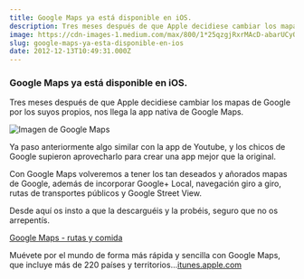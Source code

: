 ```yaml
---
title: Google Maps ya está disponible en iOS.
description: Tres meses después de que Apple decidiese cambiar los mapas de Google por los suyos propios, nos llega la app nativa de Google Maps.
image: https://cdn-images-1.medium.com/max/800/1*25qzgjRxrMAcD-abarUCyQ.png
slug: google-maps-ya-esta-disponible-en-ios
date: 2012-12-13T10:49:31.000Z
---
```


### Google Maps ya está disponible en iOS.

Tres meses después de que Apple decidiese cambiar los mapas de Google por los suyos propios, nos llega la app nativa de Google Maps.

![Imagen de Google Maps](https://cdn-images-1.medium.com/max/800/1*25qzgjRxrMAcD-abarUCyQ.png)

Ya paso anteriormente algo similar con la app de Youtube, y los chicos de Google supieron aprovecharlo para crear una app mejor que la original.

Con Google Maps volveremos a tener los tan deseados y añorados mapas de Google, además de incorporar Google+ Local, navegación giro a giro, rutas de transportes públicos y Google Street View.

Desde aquí os insto a que la descarguéis y la probéis, seguro que no os arrepentís.

[Google Maps - rutas y comida](https://itunes.apple.com/es/app/google-maps/id585027354?mt=8)

Muévete por el mundo de forma más rápida y sencilla con Google Maps, que incluye más de 220 países y territorios…[itunes.apple.com](https://itunes.apple.com/es/app/google-maps/id585027354?mt=8)
